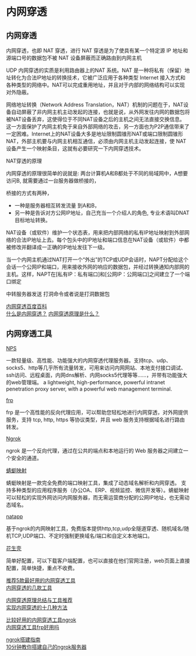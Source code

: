 # 内网穿透

## 内网穿透

内网穿透，也即 NAT 穿透，进行 NAT 穿透是为了使具有某一个特定源 IP 地址和源端口号的数据包不被 NAT 设备屏蔽而正确路由到内网主机

UDP 内网穿透的实质是利用路由器上的NAT 系统。NAT 是一种将私有（保留）地址转化为合法IP地址的转换技术，它被广泛应用于各种类型 Internet 接入方式和各种类型的网络中。NAT可以完成重用地址，并且对于内部的网络结构可以实现对外隐蔽。

网络地址转换（Network Address Translation，NAT）机制的问题在于，NAT设备自动屏蔽了非内网主机主动发起的连接，也就是说，从外网发往内网的数据包将被NAT设备丢弃，这使得位于不同NAT设备之后的主机之间无法直接交换信息。这一方面保护了内网主机免于来自外部网络的攻击，另一方面也为P2P通信带来了一定困难。Internet上的NAT设备大多是地址限制圆锥形NAT或端口限制圆锥形 NAT，外部主机要与内网主机相互通信，必须由内网主机主动发起连接，使 NAT设备产生一个映射条目，这就有必要研究一下内网穿透技术。





NAT穿透的原理

内网穿透的原理很简单的说就是: 两台计算机A和B都处于不同的局域网中，A想要访问B, 就需要通过一台服务器做桥接的，

桥接的方式有两种，
- 一种是服务器相互转发流量 到A和B，
- 另一种是告诉对方公网IP地址，自己充当一个介绍人的角色, 专业术语叫DNAT目标地址转换。


NAT设备（或软件）维护一个状态表，用来把内部网络的私有IP地址映射到外部网络的合法IP地址上去。每个包头中的IP地址和端口信息在NAT设备（或软件）中都被修改并翻译成一正确的IP地址发往下一级。

当一个内网主机通过NAT打开一个“外出”的TCP或UDP会话时，NAPT分配给这个会话一个公网IP和端口，用来接收外网的响应的数据包，并经过转换通知内部网的主机。这样，NAPT在[私有IP：私有端口]和[公网IP：公网端口]之间建立了一个端口绑定


中转服务器发送 打洞命令或者说是打洞数据包



[内网穿透百度百科](https://baike.baidu.com/item/%E5%86%85%E7%BD%91%E7%A9%BF%E9%80%8F)  
[什么是内网穿透？](https://flynat.51miaole.com/docs/start/what-nat/)
[内网穿透原理是什么？](https://www.zhihu.com/question/276309837)





## 内网穿透工具

[NPS](https://github.com/ehang-io/nps)  

一款轻量级、高性能、功能强大的内网穿透代理服务器。支持tcp、udp、socks5、http等几乎所有流量转发，可用来访问内网网站、本地支付接口调试、ssh访问、远程桌面，内网dns解析、内网socks5代理等等……，并带有功能强大的web管理端。
a lightweight, high-performance, powerful intranet penetration proxy server, with a powerful web management terminal.


[frp](https://github.com/fatedier/frp)  

frp 是一个高性能的反向代理应用，可以帮助您轻松地进行内网穿透，对外网提供服务，支持 tcp, http, https 等协议类型，并且 web 服务支持根据域名进行路由转发。


[Ngrok](https://ngrok.com/)

ngrok 是一个反向代理，通过在公共的端点和本地运行的 Web 服务器之间建立一个安全的通道。



[蜻蜓映射](https://flynat.51miaole.com/)

蜻蜓映射是一款完全免费的端口映射工具，集成了动态域名解析和内网穿透。 支持多种类型的应用程序服务（办公OA、ERP、视频监控、微信开发等）。蜻蜓映射可以轻松的实现外网访问内网服务器，而无需运营商分配的公网IP地址，也无需动态域名。


[natapp](https://natapp.cn/)

基于ngrok的内网映射工具，免费版本提供http,tcp,udp全隧道穿透、随机域名/随机TCP,UDP端口、不定时强制更换域名/端口和自定义本地端口。


[花生壳](https://hsk.oray.com/)

简单好配置，可以下载客户端配置，也可以直接在他们官网注册，web页面上直接配置，简单快捷，重点不收费。



[推荐5款最好用的内网穿透工具](https://segmentfault.com/a/1190000038658138)  
[内网穿透的几款工具](https://blog.csdn.net/qq_36468810/article/details/109219639)  

[内网穿透原理总结与工具推荐](https://juejin.cn/post/6844904169497690120)  
[实现内网穿透的十几种方法](https://www.jianshu.com/p/04521ab27e67)  

[比较好用的内网穿透工具ngrok](https://www.huaweicloud.com/articles/5788150f9b40cf690752a4b73c5f5052.html)  
[内网穿透工具frp好用吗](https://hsk.oray.com/news/8440.html)  






[ngrok搭建指南](https://luozm.github.io/ngrok)  
[10分钟教你搭建自己的ngrok服务器](https://blog.csdn.net/yjc_1111/article/details/79353718)  






